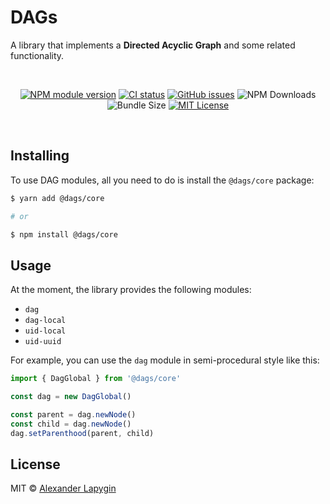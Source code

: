 # DAGs

A library that implements a **Directed Acyclic Graph** and some related functionality.

<br>
  <p align="center">
    <a href="https://www.npmjs.com/package/@dags/core"><img alt="NPM module version" src="https://img.shields.io/npm/v/@dags/core"></a>  
    <a href="https://github.com/AlexanderLapygin/dags/actions?query=workflow%3Aci"><img alt="CI status" src="https://github.com/alexanderlapygin/dags/workflows/CI/badge.svg"></a>
    <a href="https://github.com/AlexanderLapygin/dags/issues"><img alt="GitHub issues" src="https://img.shields.io/github/issues/AlexanderLapygin/dags"></a>  
    <img alt="NPM Downloads" src="https://img.shields.io/npm/dm/@dags/core.svg?style=flat"/>
    <img alt="Bundle Size" src="https://badgen.net/bundlephobia/minzip/@dags/core"/>
    <a href="https://github.com/AlexanderLapygin/dags/blob/master/LICENSE"><img alt="MIT License" src="https://img.shields.io/github/license/AlexanderLapygin/dags"></a>
  </p>
<br />

## Installing

To use DAG modules, all you need to do is install the `@dags/core` package:

```sh
$ yarn add @dags/core

# or

$ npm install @dags/core
```

## Usage

At the moment, the library provides the following modules:

- `dag`
- `dag-local`
- `uid-local`
- `uid-uuid`

For example, you can use the `dag` module in semi-procedural style like this:

```ts
import { DagGlobal } from '@dags/core'

const dag = new DagGlobal()

const parent = dag.newNode()
const child = dag.newNode()
dag.setParenthood(parent, child)
```

## License

MIT © [Alexander Lapygin](https://github.com/AlexanderLapygin)
